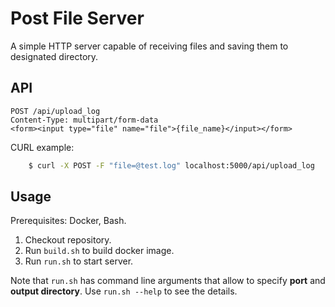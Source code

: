 # Post File Server

A simple HTTP server capable of receiving files and saving them to designated directory.

## API

```
POST /api/upload_log
Content-Type: multipart/form-data
<form><input type="file" name="file">{file_name}</input></form>
```

CURL example:
```bash
    $ curl -X POST -F "file=@test.log" localhost:5000/api/upload_log
```

## Usage

Prerequisites: Docker, Bash.

1. Checkout repository.
2. Run `build.sh` to build docker image.
3. Run `run.sh` to start server.

Note that `run.sh` has command line arguments that allow to specify **port** and **output directory**.
Use `run.sh --help` to see the details.
